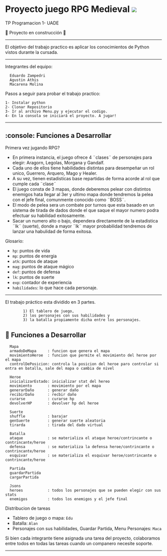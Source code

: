 # Proyecto juego RPG Medieval <img src="https://img.shields.io/badge/STATUS-EN%20DESAROLLO-green">

TP Programacion 1- UADE

:construction: Proyecto en construcción :construction:


--------------------------------------------------------------------------------------

El objetivo del trabajo practico es aplicar los conocimientos de Python vistos durante la cursada.

--------------------------------------------------------------------------------------
Integrantes del equipo:

      Eduardo Zampedri
      Agustin Athis
      Macarena Molina

Pasos a seguir para probar el trabajo practico:

    1- Instalar python
    2- Clonar Repositorio
    3- Ir al archivo Menu.py y ejecutar el codigo.
    4- En la consola se iniciará el proyecto. A jugar!

--------------------------------------------------------------------------------------
## :console: Funciones a Desarrollar



Primera vez jugando RPG? 

- En primera instancia, el juego ofrece 4 ¨clases¨ de personajes para elegir: Aragorn, Legolas, Morgana y Gandalf.
- Cada uno de ellos tiene habilidades distintas para desempeñar un rol unico, Guerrero, Arquero, Mago y Healer. 
- A su vez, tienen estadisticas base repartidas de forma acorde al rol que cumple cada ¨clase¨
- El juego consta de 3 mapas, donde deberemos pelear con distintos enemigos hata llegar al 3er y ultimo mapa donde tendremos la pelea con el jefe final, comunmente conocido como ¨BOSS¨.
- El modo de pelea sera un combate por turnos que esta basado en un sistema de tirada de dados donde el que saque el mayor numero podra efectuar su habilidad exitosamente. 
- Sacar un numero alto o bajo, dependera directamente de la estadistica ¨lk¨ (suerte), donde a mayor ¨lk¨ mayor probabilidad tendremos de lanzar una habulidad de forma exitosa.

Glosario:
- `hp`: puntos de vida
- `mp`: puntos de energia
- `atk`: puntos de ataque
- `mag`: puntos de ataque mágico
- `def`: puntos de defensa
- `lk`: puntos de suerte
- `exp`: contador de experiencia
- `habilidades`: lo que hace cada personaje.
            
--------------------------------------------------------------------------------------
El trabajo práctico esta dividido en 3 partes. 

            1) El tablero de juego, 
            2) los personajes con sus habilidades y 
            3) la batalla propiamente dicha entre los personajes.

## :hammer: Funciones a Desarrollar
                  
      Mapa
      armadoDeMapa     : funcion que genera el mapa 
      movimientoHeroe  : funcion que permite el movimiento del heroe por el mapa
      controlDePosicion: controla la posicion del heroe paro controlar si entra en batalla, sale del mapa o cambia de nivel

      Heroe
      inicializarEstado: inicializar stat del hereo
      movimiento       : movimiento por el mapa
      generarDaño      : generar daño
      recibirDaño      : recbir daño
      curarse          : curarse hp
      devolverHP       : devolver hp del heroe

      Suerte
      shuffle          : barajar 
      genSuerte        : generar suerte aleatoria
      tirarda          : tirada del dado virtual

      Batalla
      ataque           : se materializa el ataque heroe/contrincante o contrincante/heroe
      defensa          : se materializa la defensa heroe/contrincante o contrincante/heroe
      esquivar         : se materializa el esquivar heroe/contrincante o contrincante/heroe

      Partida
      guardarPartida
      cargarPartida

      Jsons
      heroes           : todos los personajes que se pueden elegir con sus stats
      enemigos         : todos los enemigos y el jefe final

Distribucion de tareas

- Tablero de juego o mapa: `Edu`
- Batalla: `Alan`
- Personajes con sus habilidades, Guardar Partida, Menu Personajes: `Maca`

Si bien cada integrante tiene asignada una tarea del proyecto, colaboramos entre todos en todas las tareas cuando un companero necesite soporte.

--------------------------------------------------------------------------------------



